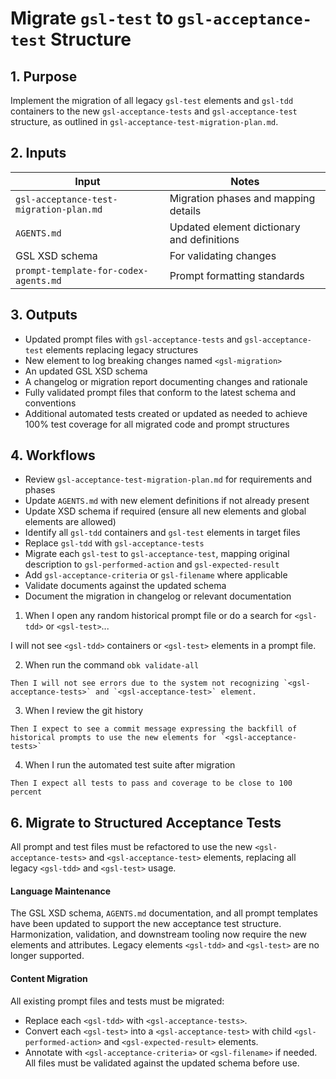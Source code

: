 <?xml version="1.0" encoding="UTF-8"?>
<gsl-prompt id="20250805T114055+0000" type="feat">
<gsl-header>

# Migrate `gsl-test` to `gsl-acceptance-test` Structure
</gsl-header>
<gsl-block>

<gsl-purpose>
<gsl-label>

## 1. Purpose
</gsl-label>
<gsl-description>

Implement the migration of all legacy `gsl-test` elements and `gsl-tdd` containers to the new `gsl-acceptance-tests` and `gsl-acceptance-test` structure, as outlined in `gsl-acceptance-test-migration-plan.md`.
</gsl-description>
</gsl-purpose>

<gsl-inputs>
<gsl-label>

## 2. Inputs
</gsl-label>
<gsl-description>

| Input | Notes |
| --- | --- |
| `gsl-acceptance-test-migration-plan.md` | Migration phases and mapping details |
| `AGENTS.md` | Updated element dictionary and definitions |
| GSL XSD schema | For validating changes |
| `prompt-template-for-codex-agents.md` | Prompt formatting standards |

</gsl-description>
</gsl-inputs>

<gsl-outputs>
<gsl-label>

## 3. Outputs
</gsl-label>
<gsl-description>

- Updated prompt files with `gsl-acceptance-tests` and `gsl-acceptance-test` elements replacing legacy structures
- New element to log breaking changes named `<gsl-migration>`
- An updated GSL XSD schema 
- A changelog or migration report documenting changes and rationale
- Fully validated prompt files that conform to the latest schema and conventions
- Additional automated tests created or updated as needed to achieve 100% test coverage for all migrated code and prompt structures


</gsl-description>
</gsl-outputs>

<gsl-workflows>
<gsl-label>

## 4. Workflows
</gsl-label>
<gsl-description>

- Review `gsl-acceptance-test-migration-plan.md` for requirements and phases
- Update `AGENTS.md` with new element definitions if not already present
- Update XSD schema if required (ensure all new elements and global elements are allowed)
- Identify all `gsl-tdd` containers and `gsl-test` elements in target files
- Replace `gsl-tdd` with `gsl-acceptance-tests`
- Migrate each `gsl-test` to `gsl-acceptance-test`, mapping original description to `gsl-performed-action` and `gsl-expected-result`
- Add `gsl-acceptance-criteria` or `gsl-filename` where applicable
- Validate documents against the updated schema
- Document the migration in changelog or relevant documentation
</gsl-description>
</gsl-workflows>

<gsl-acceptance-tests>
<gsl-acceptance-test id="1">
<gsl-performed-action>

1. When I open any random historical prompt file or do a search for `<gsl-tdd>` or `<gsl-test>`...
</gsl-performed-action>
<gsl-expected-result>

I will not see `<gsl-tdd>` containers or `<gsl-test>` elements in a prompt file.
</gsl-expected-result>
</gsl-acceptance-test>

<gsl-acceptance-test id="2">
<gsl-performed-action>

2. When run the command `obk validate-all`
</gsl-performed-action>
<gsl-expected-result>

    Then I will not see errors due to the system not recognizing `<gsl-acceptance-tests>` and `<gsl-acceptance-test>` element.

</gsl-expected-result>
</gsl-acceptance-test>

<gsl-acceptance-test id="3">
<gsl-performed-action>

3. When I review the git history
</gsl-performed-action>
<gsl-expected-result>

    Then I expect to see a commit message expressing the backfill of historical prompts to use the new elements for `<gsl-acceptance-tests>` 
</gsl-expected-result>
</gsl-acceptance-test>

<gsl-acceptance-test id="4">
<gsl-performed-action>

4. When I run the automated test suite after migration
</gsl-performed-action>
<gsl-expected-result>

    Then I expect all tests to pass and coverage to be close to 100 percent
</gsl-expected-result>
</gsl-acceptance-test>
</gsl-acceptance-tests>
<gsl-breaking-change>
<gsl-title>

## 6. Migrate to Structured Acceptance Tests
</gsl-title>
<gsl-description>

All prompt and test files must be refactored to use the new `<gsl-acceptance-tests>` and `<gsl-acceptance-test>` elements, replacing all legacy `<gsl-tdd>` and `<gsl-test>` usage.
</gsl-description>
<gsl-language-maintenance>

#### Language Maintenance

The GSL XSD schema, `AGENTS.md` documentation, and all prompt templates have been updated to support the new acceptance test structure. Harmonization, validation, and downstream tooling now require the new elements and attributes. Legacy elements `<gsl-tdd>` and `<gsl-test>` are no longer supported.
</gsl-language-maintenance>
<gsl-content-migration>

#### Content Migration

All existing prompt files and tests must be migrated: 
- Replace each `<gsl-tdd>` with `<gsl-acceptance-tests>`.
- Convert each `<gsl-test>` into a `<gsl-acceptance-test>` with child `<gsl-performed-action>` and `<gsl-expected-result>` elements.
- Annotate with `<gsl-acceptance-criteria>` or `<gsl-filename>` if needed.
All files must be validated against the updated schema before use.
</gsl-content-migration>
</gsl-breaking-change>
</gsl-block>
</gsl-prompt>
